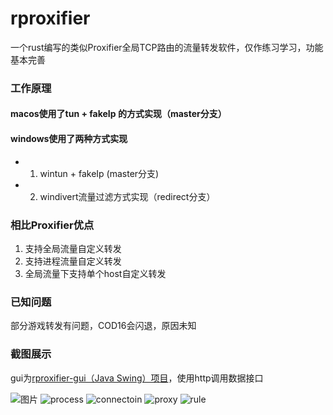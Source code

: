 # rproxifier
一个rust编写的类似Proxifier全局TCP路由的流量转发软件，仅作练习学习，功能基本完善

### 工作原理
#### macos使用了tun + fakeIp 的方式实现（master分支）
#### windows使用了两种方式实现
* 1. wintun + fakeIp (master分支)
* 2. windivert流量过滤方式实现（redirect分支）

### 相比Proxifier优点
1. 支持全局流量自定义转发
2. 支持进程流量自定义转发
3. 全局流量下支持单个host自定义转发

### 已知问题
部分游戏转发有问题，COD16会闪退，原因未知

### 截图展示
gui为[rproxifier-gui（Java Swing）项目](!https://github.com/villcore/rproxifier-gui)，使用http调用数据接口

![图片](https://user-images.githubusercontent.com/11493797/166619084-ba456efa-5ad4-4aba-ab99-2d55edd159dd.png)
![process](https://user-images.githubusercontent.com/11493797/166620285-7aa3c4e7-05d1-4f01-80a2-27216fcd8d62.PNG)
![connectoin](https://user-images.githubusercontent.com/11493797/166620290-97130744-54a4-4070-9352-3eaf39790da7.PNG)
![proxy](https://user-images.githubusercontent.com/11493797/166620297-a17858e0-8c33-41eb-a309-f2f1d099c704.PNG)
![rule](https://user-images.githubusercontent.com/11493797/166620299-bf9189dc-5121-4061-8723-e50eb04eb663.PNG)

